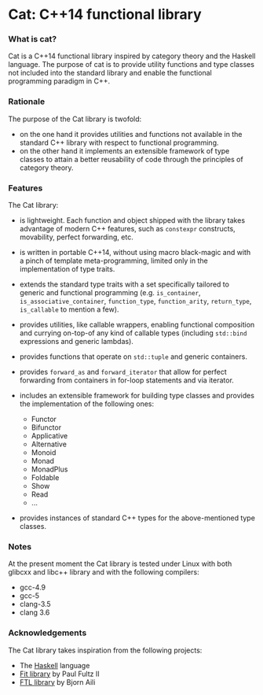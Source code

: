Cat: C++14 functional library
=============================

### What is cat?

Cat is a C++14 functional library inspired by category theory 
and the Haskell language.
The purpose of cat is to provide utility functions and type classes not included
into the standard library and enable the functional programming paradigm in C++.

### Rationale 

The purpose of the Cat library is twofold: 

* on the one hand it provides utilities and functions not available in the standard 
C++ library with respect to functional programming. 
* on the other hand it implements an extensible framework of type classes to attain 
a better reusability of code through the principles of category theory.


### Features

The Cat library:

* is lightweight. Each function and object shipped with the library
takes advantage of modern C++ features, such as `constexpr` constructs, movability, 
perfect forwarding, etc.
* is written in portable C++14, without using macro black-magic and with a pinch 
of template meta-programming, limited only in the implementation of type traits.
* extends the standard type traits with a set specifically tailored to generic and 
functional programming (e.g. `is_container`, `is_associative_container`, `function_type`, 
`function_arity`, `return_type`, `is_callable` to mention a few).
* provides utilities, like callable wrappers, enabling functional composition and 
currying on-top-of any kind of callable types (including `std::bind` expressions 
and generic lambdas).
* provides functions that operate on `std::tuple` and generic containers. 
* provides `forward_as` and `forward_iterator` that allow for perfect forwarding from
containers in for-loop statements and via iterator.  
* includes an extensible framework for building type classes and provides the
implementation of the following ones:
    * Functor
    * Bifunctor
    * Applicative
    * Alternative 
    * Monoid 
    * Monad
    * MonadPlus
    * Foldable
    * Show
    * Read
    * ...

* provides instances of standard C++ types for the above-mentioned type classes.

### Notes

At the present moment the Cat library is tested under Linux with both glibcxx and libc++
library and with the following compilers:
    
* gcc-4.9
* gcc-5 
* clang-3.5 
* clang 3.6 


### Acknowledgements

The Cat library takes inspiration from the following projects:

* The [Haskell](https://www.haskell.org) language
* [Fit library](https://github.com/pfultz2/Fit) by Paul Fultz II
* [FTL library](https://github.com/beark/ftl) by Bjorn Aili


